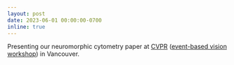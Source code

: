 ```yaml
---
layout: post
date: 2023-06-01 00:00:00-0700
inline: true
---
```


Presenting our neuromorphic cytometry paper at [CVPR](http://cvpr2023.thecvf.com) ([event-based vision workshop](https://tub-rip.github.io/eventvision2023/)) in Vancouver.
